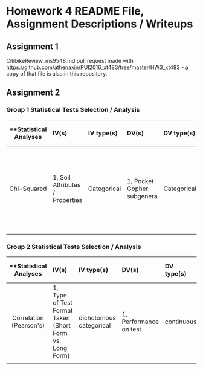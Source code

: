 # Homework 4 README File, Assignment Descriptions / Writeups

## Assignment 1

CitibikeReview_ms9548.md pull request made with https://github.com/athenaxin/PUI2016_xt483/tree/master/HW3_xt483 - a
copy of that file is also in this repository.

## Assignment 2

### Group 1 Statistical Tests Selection / Analysis

| **Statistical Analyses	|  IV(s)  |  IV type(s) |  DV(s)  |  DV type(s)  |  Control Var | Control Var type  | Question to be answered | _H0_ | alpha | link to paper **| 
|:----------:|:----------|:------------|:-------------|:-------------|:------------|:------------- |:------------------|:----:|:-------:|:-------|
Chi-Squared | 1, Soil Attributes / Properties | Categorical | 1, Pocket Gopher subgenera | Categorical | None | N/A | 	Soil attributes dictate likelihood of the presence of certain subgeneras of Pocket Gophers  | H0: Any soil attributes/properties have the same influence on the presence of certain pocket gopher subgeneras as specific soil attributes / properties   | 0.05 | [Morphological Adaptations for Digging and Climate-Impacted Soil Properties Define Pocket Gopher (Thomomys spp.) Distributions](http://journals.plos.org/plosone/article?id=10.1371/journal.pone.0064935) |
  |||||||||

### Group 2 Statistical Tests Selection / Analysis

| **Statistical Analyses	|  IV(s)  |  IV type(s) |  DV(s)  |  DV type(s)  |  Control Var | Control Var type  | Question to be answered | _H0_ | alpha | link to paper **| 
|:----------:|:----------|:------------|:-------------|:-------------|:------------|:------------- |:------------------|:----:|:-------:|:-------|
Correlation (Pearson's)	| 1, Type of Test Format Taken (Short Form vs. Long Form) | dichotomous categorical | 1, Performance on test| continuous | None | N/A | 	Short test is equally efficient at predicting executive-function capacity as long test.  | H0: Short Test Efficiency < Long Test Efficiency  | Not Given | [Evaluation of a Short-Form of the Berg Card Sorting Test](http://journals.plos.org/plosone/article?id=10.1371/journal.pone.0063885) |
  |||||||||
